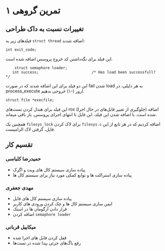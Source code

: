 # تمرین گروهی ۱

## تغییرات نسبت به داک طراحی
فیلدهای زیر به `struct thread` اضافه شدند:
```
int exit_code;
```
این فیلد برای نگه‌داشتن کد خروج پروسس اضافه شده است.
```
	struct semaphore loader;
   int success;                        /* Has load been successfull? */
```
این دو فیلد برای این اضافه شدند که در صورت fail شدن load به هر دلیلی، در  process_execute ارور (-۱) خروجی بدهیم.

```
struct file *execfile;
```
این فیلد برای هندل کردن تست‌های rox (جلوگیری از تغییر فایل‌های در حال اجرا) اضافه شده است. با اضافه شدن این فیلد، این فایل تا انتهای اجرای پروسس، باز باقی میماند.

همچنین یک `filesys_lock` برای لاک کردن `filesys.c` اضافه کردیم که در هر تابع از این فایل، گرفتن لاک الزامیست.

## تقسیم کار

### حمیدرضا کلباسی
* پیاده سازی سیستم کال های ویت و اگزک
* پیاده سازی استراکت ها و توابع کمکی مورد نیاز برای سیستم کال ها

### مهدی جعفری
* پیاده سازی سیستم کال های فایل
* ایمن سازی سیستم کال ها و چک کردن ورودی های کاربر
* قرار دادن آرگومان ها در استک
* اضافه کردن `semaphore loader` 

### میکاییل قربانی
* قفل کردن فایل های اجرا شده
* رفع باگ‌های جزئی پیدا شده در تست‌ها 

